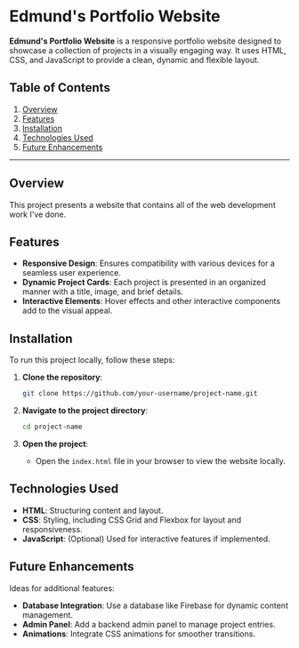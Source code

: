 # Edmund's Portfolio Website

**Edmund's Portfolio Website** is a responsive portfolio website designed to showcase a collection of projects in a visually engaging way. It uses HTML, CSS, and JavaScript to provide a clean, dynamic and flexible layout.

## Table of Contents

1. [Overview](#overview)
2. [Features](#features)
3. [Installation](#installation)
4. [Technologies Used](#technologies-used)
5. [Future Enhancements](#future-enhancements)

---

## Overview

This project presents a website that contains all of the web development work I've done.

## Features

* **Responsive Design**: Ensures compatibility with various devices for a seamless user experience.
* **Dynamic Project Cards**: Each project is presented in an organized manner with a title, image, and brief details.
* **Interactive Elements**: Hover effects and other interactive components add to the visual appeal.

## Installation

To run this project locally, follow these steps:

1. **Clone the repository**:
    
    ```bash
    git clone https://github.com/your-username/project-name.git
    ```
    
2. **Navigate to the project directory**:
    
    ```bash
    cd project-name
    ```
    
3. **Open the project**:
   * Open the `index.html` file in your browser to view the website locally.

## Technologies Used

* **HTML**: Structuring content and layout.
* **CSS**: Styling, including CSS Grid and Flexbox for layout and responsiveness.
* **JavaScript**: (Optional) Used for interactive features if implemented.


## Future Enhancements

Ideas for additional features:

* **Database Integration**: Use a database like Firebase for dynamic content management.
* **Admin Panel**: Add a backend admin panel to manage project entries.
* **Animations**: Integrate CSS animations for smoother transitions.

